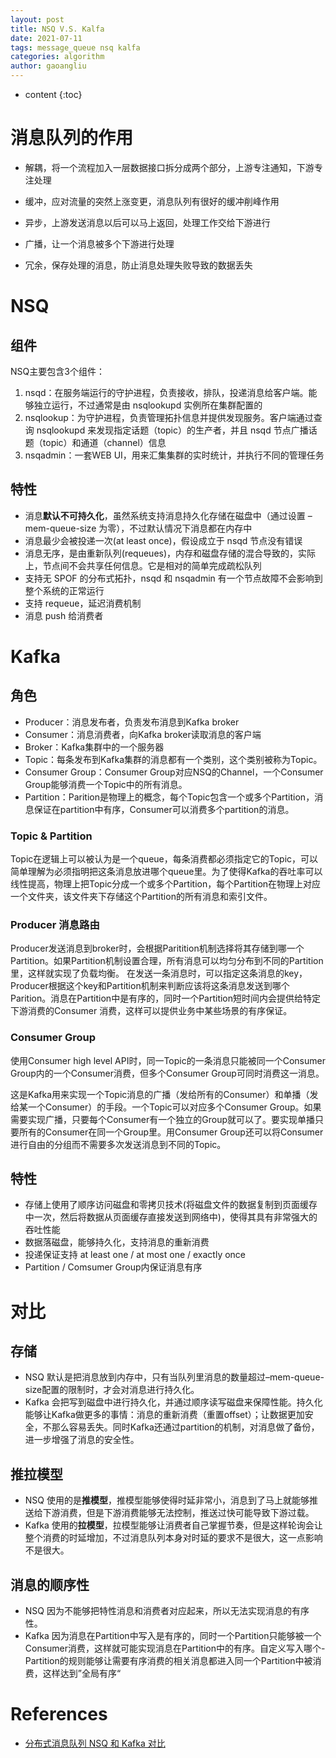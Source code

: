 ```yaml
---
layout: post
title: NSQ V.S. Kalfa
date: 2021-07-11
tags: message_queue nsq kalfa
categories: algorithm
author: gaoangliu
---
```

* content
{:toc}



# 消息队列的作用
- 解耦，将一个流程加入一层数据接口拆分成两个部分，上游专注通知，下游专注处理



- 缓冲，应对流量的突然上涨变更，消息队列有很好的缓冲削峰作用
- 异步，上游发送消息以后可以马上返回，处理工作交给下游进行
- 广播，让一个消息被多个下游进行处理
- 冗余，保存处理的消息，防止消息处理失败导致的数据丢失

# NSQ
## 组件 

NSQ主要包含3个组件：
1. nsqd：在服务端运行的守护进程，负责接收，排队，投递消息给客户端。能够独立运行，不过通常是由 nsqlookupd 实例所在集群配置的
2. nsqlookup：为守护进程，负责管理拓扑信息并提供发现服务。客户端通过查询 nsqlookupd 来发现指定话题（topic）的生产者，并且 nsqd 节点广播话题（topic）和通道（channel）信息
3. nsqadmin：一套WEB UI，用来汇集集群的实时统计，并执行不同的管理任务

## 特性
- 消息**默认不可持久化**，虽然系统支持消息持久化存储在磁盘中（通过设置 –mem-queue-size 为零），不过默认情况下消息都在内存中
- 消息最少会被投递一次(at least once)，假设成立于 nsqd 节点没有错误
- 消息无序，是由重新队列(requeues)，内存和磁盘存储的混合导致的，实际上，节点间不会共享任何信息。它是相对的简单完成疏松队列
- 支持无 SPOF 的分布式拓扑，nsqd 和 nsqadmin 有一个节点故障不会影响到整个系统的正常运行
- 支持 requeue，延迟消费机制
- 消息 push 给消费者

# Kafka
## 角色
- Producer：消息发布者，负责发布消息到Kafka broker
- Consumer：消息消费者，向Kafka broker读取消息的客户端
- Broker：Kafka集群中的一个服务器
- Topic：每条发布到Kafka集群的消息都有一个类别，这个类别被称为Topic。
- Consumer Group：Consumer Group对应NSQ的Channel，一个Consumer Group能够消费一个Topic中的所有消息。
- Partition：Parition是物理上的概念，每个Topic包含一个或多个Partition，消息保证在partition中有序，Consumer可以消费多个partition的消息。

### Topic & Partition
Topic在逻辑上可以被认为是一个queue，每条消费都必须指定它的Topic，可以简单理解为必须指明把这条消息放进哪个queue里。为了使得Kafka的吞吐率可以线性提高，物理上把Topic分成一个或多个Partition，每个Partition在物理上对应一个文件夹，该文件夹下存储这个Partition的所有消息和索引文件。

### Producer 消息路由
Producer发送消息到broker时，会根据Paritition机制选择将其存储到哪一个Partition。如果Partition机制设置合理，所有消息可以均匀分布到不同的Partition里，这样就实现了负载均衡。
在发送一条消息时，可以指定这条消息的key，Producer根据这个key和Partition机制来判断应该将这条消息发送到哪个Parition。消息在Partition中是有序的，同时一个Partition短时间内会提供给特定下游消费的Consumer 消费，这样可以提供业务中某些场景的有序保证。

### Consumer Group
使用Consumer high level API时，同一Topic的一条消息只能被同一个Consumer Group内的一个Consumer消费，但多个Consumer Group可同时消费这一消息。

这是Kafka用来实现一个Topic消息的广播（发给所有的Consumer）和单播（发给某一个Consumer）的手段。一个Topic可以对应多个Consumer Group。如果需要实现广播，只要每个Consumer有一个独立的Group就可以了。要实现单播只要所有的Consumer在同一个Group里。用Consumer Group还可以将Consumer进行自由的分组而不需要多次发送消息到不同的Topic。

## 特性
- 存储上使用了顺序访问磁盘和零拷贝技术(将磁盘文件的数据复制到页面缓存中一次，然后将数据从页面缓存直接发送到网络中)，使得其具有非常强大的吞吐性能
- 数据落磁盘，能够持久化，支持消息的重新消费
- 投递保证支持 at least one / at most one / exactly once
- Partition / Comsumer Group内保证消息有序

# 对比

## 存储
- NSQ 默认是把消息放到内存中，只有当队列里消息的数量超过–mem-queue-size配置的限制时，才会对消息进行持久化。
- Kafka 会把写到磁盘中进行持久化，并通过顺序读写磁盘来保障性能。持久化能够让Kafka做更多的事情：消息的重新消费（重置offset）；让数据更加安全，不那么容易丢失。同时Kafka还通过partition的机制，对消息做了备份，进一步增强了消息的安全性。

## 推拉模型
- NSQ 使用的是**推模型**，推模型能够使得时延非常小，消息到了马上就能够推送给下游消费，但是下游消费能够无法控制，推送过快可能导致下游过载。
- Kafka 使用的**拉模型**，拉模型能够让消费者自己掌握节奏，但是这样轮询会让整个消费的时延增加，不过消息队列本身对时延的要求不是很大，这一点影响不是很大。


## 消息的顺序性
- NSQ 因为不能够把特性消息和消费者对应起来，所以无法实现消息的有序性。
- Kafka 因为消息在Partition中写入是有序的，同时一个Partition只能够被一个Consumer消费，这样就可能实现消息在Partition中的有序。自定义写入哪个- Partition的规则能够让需要有序消费的相关消息都进入同一个Partition中被消费，这样达到”全局有序“


# References 
- [分布式消息队列 NSQ 和 Kafka 对比](https://www.liuin.cn/2018/07/11/%E5%88%86%E5%B8%83%E5%BC%8F%E6%B6%88%E6%81%AF%E9%98%9F%E5%88%97-NSQ-%E5%92%8C-Kafka-%E5%AF%B9%E6%AF%94/)
